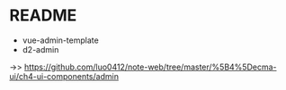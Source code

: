 # README

- vue-admin-template
- d2-admin

->> https://github.com/luo0412/note-web/tree/master/%5B4%5Decma-ui/ch4-ui-components/admin
